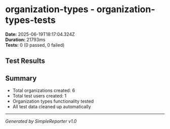 # organization-types - organization-types-tests

**Date:** 2025-06-19T18:17:04.324Z  
**Duration:** 21793ms  
**Tests:** 0 (0 passed, 0 failed)

## Test Results



## Summary

- Total organizations created: 6
- Total test users created: 1
- Organization types functionality tested
- All test data cleaned up automatically

---
*Generated by SimpleReporter v1.0*
